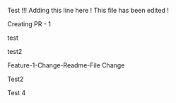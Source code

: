 Test !!!
Adding this line here !
This file has been edited !

Creating PR - 1

test

test2


Feature-1-Change-Readme-File Change

Test2

Test 4

